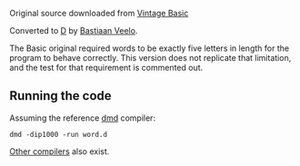 Original source downloaded from [Vintage Basic](http://www.vintage-basic.net/games.html)

Converted to [D](https://dlang.org/) by [Bastiaan Veelo](https://github.com/veelo).

The Basic original required words to be exactly five letters in length for the program to behave correctly.
This version does not replicate that limitation, and the test for that requirement is commented out.

## Running the code

Assuming the reference [dmd](https://dlang.org/download.html#dmd) compiler:
```shell
dmd -dip1000 -run word.d
```

[Other compilers](https://dlang.org/download.html) also exist.
